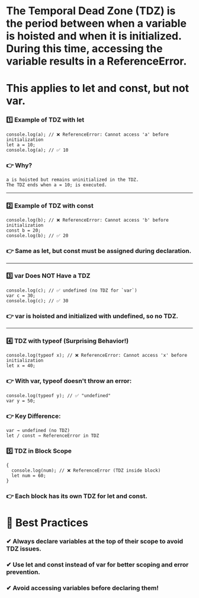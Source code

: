 # The Temporal Dead Zone (TDZ) is the period between when a variable is hoisted and when it is initialized. During this time, accessing the variable results in a ReferenceError.

# This applies to let and const, but not var.
### 1️⃣ Example of TDZ with let

    console.log(a); // ❌ ReferenceError: Cannot access 'a' before initialization
    let a = 10;
    console.log(a); // ✅ 10

### 👉 Why?

    a is hoisted but remains uninitialized in the TDZ.
    The TDZ ends when a = 10; is executed.
---
### 2️⃣ Example of TDZ with const

    console.log(b); // ❌ ReferenceError: Cannot access 'b' before initialization
    const b = 20;
    console.log(b); // ✅ 20

### 👉 Same as let, but const must be assigned during declaration.
---
### 3️⃣ var Does NOT Have a TDZ

    console.log(c); // ✅ undefined (no TDZ for `var`)
    var c = 30;
    console.log(c); // ✅ 30

### 👉 var is hoisted and initialized with undefined, so no TDZ.
---
### 4️⃣ TDZ with typeof (Surprising Behavior!)

    console.log(typeof x); // ❌ ReferenceError: Cannot access 'x' before initialization
    let x = 40;

### 👉 With var, typeof doesn't throw an error:

    console.log(typeof y); // ✅ "undefined"
    var y = 50;

### 👉 Key Difference:

    var → undefined (no TDZ)
    let / const → ReferenceError in TDZ

### 5️⃣ TDZ in Block Scope

    {
      console.log(num); // ❌ ReferenceError (TDZ inside block)
      let num = 60;
    }

### 👉 Each block has its own TDZ for let and const.

# 🚀 Best Practices

### ✔ Always declare variables at the top of their scope to avoid TDZ issues.
### ✔ Use let and const instead of var for better scoping and error prevention.
### ✔ Avoid accessing variables before declaring them!
